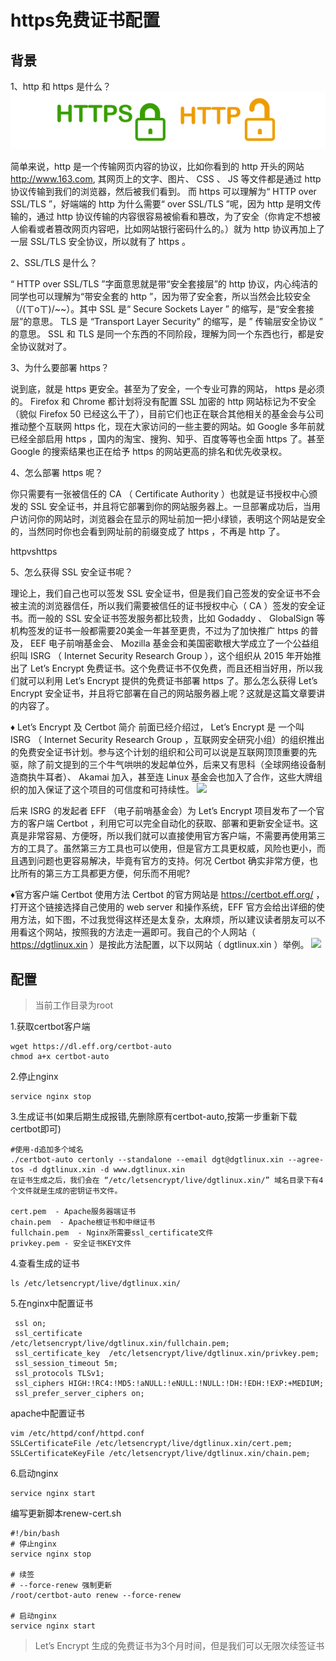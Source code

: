 # https免费证书配置
## 背景
1、http 和 https 是什么？
![image](https://github.com/gtdong/linuxtroubleshooting/blob/master/images/http-https.gif)

简单来说，http 是一个传输网页内容的协议，比如你看到的 http 开头的网站 http://www.163.com, 其网页上的文字、图片、 CSS 、 JS 等文件都是通过 http 协议传输到我们的浏览器，然后被我们看到。
而 https 可以理解为“ HTTP over SSL/TLS ”，好端端的 http 为什么需要“ over SSL/TLS ”呢，因为 http 是明文传输的，通过 http 协议传输的内容很容易被偷看和篡改，为了安全（你肯定不想被人偷看或者篡改网页内容吧，比如网站银行密码什么的。）就为 http 协议再加上了一层 SSL/TLS 安全协议，所以就有了 https 。

2、SSL/TLS 是什么？

“ HTTP over SSL/TLS ”字面意思就是带“安全套接层”的 http 协议，内心纯洁的同学也可以理解为“带安全套的 http ”，因为带了安全套，所以当然会比较安全（/(ㄒoㄒ)/~~）。其中 SSL 是“ Secure Sockets Layer ” 的缩写，是“安全套接层”的意思。 TLS 是 “Transport Layer Security” 的缩写，是 ” 传输层安全协议 ” 的意思。 SSL 和 TLS 是同一个东西的不同阶段，理解为同一个东西也行，都是安全协议就对了。

3、为什么要部署 https？

说到底，就是 https 更安全。甚至为了安全，一个专业可靠的网站， https 是必须的。 Firefox 和 Chrome 都计划将没有配置 SSL 加密的 http 网站标记为不安全（貌似 Firefox 50 已经这么干了），目前它们也正在联合其他相关的基金会与公司推动整个互联网 https 化，现在大家访问的一些主要的网站。如 Google 多年前就已经全部启用 https ，国内的淘宝、搜狗、知乎、百度等等也全面 https 了。甚至 Google 的搜索结果也正在给予 https 的网站更高的排名和优先收录权。

4、怎么部署 https 呢？

你只需要有一张被信任的 CA （ Certificate Authority ）也就是证书授权中心颁发的 SSL 安全证书，并且将它部署到你的网站服务器上。一旦部署成功后，当用户访问你的网站时，浏览器会在显示的网址前加一把小绿锁，表明这个网站是安全的，当然同时你也会看到网址前的前缀变成了 https ，不再是 http 了。

httpvshttps

5、怎么获得 SSL 安全证书呢？

理论上，我们自己也可以签发 SSL 安全证书，但是我们自己签发的安全证书不会被主流的浏览器信任，所以我们需要被信任的证书授权中心（ CA ）签发的安全证书。而一般的 SSL 安全证书签发服务都比较贵，比如 Godaddy 、 GlobalSign 等机构签发的证书一般都需要20美金一年甚至更贵，不过为了加快推广 https 的普及， EEF 电子前哨基金会、 Mozilla 基金会和美国密歇根大学成立了一个公益组织叫 ISRG （ Internet Security Research Group ），这个组织从 2015 年开始推出了 Let’s Encrypt 免费证书。这个免费证书不仅免费，而且还相当好用，所以我们就可以利用 Let’s Encrypt 提供的免费证书部署 https 了。那么怎么获得 Let’s Encrypt 安全证书，并且将它部署在自己的网站服务器上呢？这就是这篇文章要讲的内容了。


♦ Let’s Encrypt 及 Certbot 简介
前面已经介绍过， Let’s Encrypt 是 一个叫 ISRG （ Internet Security Research Group ，互联网安全研究小组）的组织推出的免费安全证书计划。参与这个计划的组织和公司可以说是互联网顶顶重要的先驱，除了前文提到的三个牛气哄哄的发起单位外，后来又有思科（全球网络设备制造商执牛耳者）、 Akamai 加入，甚至连 Linux 基金会也加入了合作，这些大牌组织的加入保证了这个项目的可信度和可持续性。
![](https://img-blog.csdn.net/20180408222341674?watermark/2/text/aHR0cHM6Ly9ibG9nLmNzZG4ubmV0L3FxXzM5NTk0NzA1/font/5a6L5L2T/fontsize/400/fill/I0JBQkFCMA==/dissolve/70)

后来 ISRG 的发起者 EFF （电子前哨基金会）为 Let’s Encrypt 项目发布了一个官方的客户端 Certbot ，利用它可以完全自动化的获取、部署和更新安全证书。这真是非常容易、方便呀，所以我们就可以直接使用官方客户端，不需要再使用第三方的工具了。虽然第三方工具也可以使用，但是官方工具更权威，风险也更小，而且遇到问题也更容易解决，毕竟有官方的支持。何况 Certbot 确实非常方便，也比所有的第三方工具都更方便，何乐而不用呢?

♦官方客户端 Certbot 使用方法
Certbot 的官方网站是 https://certbot.eff.org/ ，打开这个链接选择自己使用的 web server 和操作系统，EFF 官方会给出详细的使用方法，如下图，不过我觉得这样还是太复杂，太麻烦，所以建议读者朋友可以不用看这个网站，按照我的方法走一遍即可。我自己的个人网站（ https://dgtlinux.xin ）是按此方法配置，以下以网站（ dgtlinux.xin ）举例。
![](https://img-blog.csdn.net/20180408222840353?watermark/2/text/aHR0cHM6Ly9ibG9nLmNzZG4ubmV0L3FxXzM5NTk0NzA1/font/5a6L5L2T/fontsize/400/fill/I0JBQkFCMA==/dissolve/70)

## 配置
> 当前工作目录为root

1.获取certbot客户端

```
wget https://dl.eff.org/certbot-auto
chmod a+x certbot-auto
```
2.停止nginx

```
service nginx stop
```
3.生成证书(如果后期生成报错,先删除原有certbot-auto,按第一步重新下载certbot即可)
```
#使用-d追加多个域名
./certbot-auto certonly --standalone --email dgt@dgtlinux.xin --agree-tos -d dgtlinux.xin -d www.dgtlinux.xin
在证书生成之后，我们会在 “/etc/letsencrypt/live/dgtlinux.xin/” 域名目录下有4个文件就是生成的密钥证书文件。

cert.pem  - Apache服务器端证书
chain.pem  - Apache根证书和中继证书
fullchain.pem  - Nginx所需要ssl_certificate文件
privkey.pem - 安全证书KEY文件 
```
4.查看生成的证书

```
ls /etc/letsencrypt/live/dgtlinux.xin/
```
5.在nginx中配置证书

```
 ssl on;
 ssl_certificate      /etc/letsencrypt/live/dgtlinux.xin/fullchain.pem; 
 ssl_certificate_key  /etc/letsencrypt/live/dgtlinux.xin/privkey.pem; 
 ssl_session_timeout 5m;
 ssl_protocols TLSv1;
 ssl_ciphers HIGH:!RC4:!MD5:!aNULL:!eNULL:!NULL:!DH:!EDH:!EXP:+MEDIUM;
 ssl_prefer_server_ciphers on;
```
apache中配置证书
```
vim /etc/httpd/conf/httpd.conf
SSLCertificateFile /etc/letsencrypt/live/dgtlinux.xin/cert.pem; 
SSLCertificateKeyFile /etc/letsencrypt/live/dgtlinux.xin/chain.pem; 
```
6.启动nginx
```
service nginx start
```
编写更新脚本renew-cert.sh

```
#!/bin/bash
# 停止nginx
service nginx stop

# 续签
# --force-renew 强制更新
/root/certbot-auto renew --force-renew

# 启动nginx
service nginx start
```
> Let’s Encrypt 生成的免费证书为3个月时间，但是我们可以无限次续签证书
